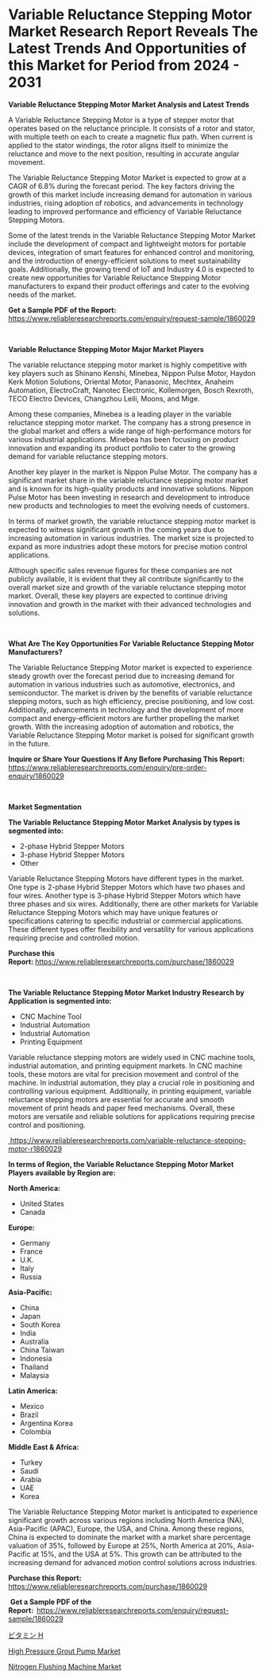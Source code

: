 <p><h1>Variable Reluctance Stepping Motor Market Research Report Reveals The Latest Trends And Opportunities of this Market for Period from 2024 - 2031</h1></p><p><strong>Variable Reluctance Stepping Motor Market Analysis and Latest Trends</strong></p>
<p><p>A Variable Reluctance Stepping Motor is a type of stepper motor that operates based on the reluctance principle. It consists of a rotor and stator, with multiple teeth on each to create a magnetic flux path. When current is applied to the stator windings, the rotor aligns itself to minimize the reluctance and move to the next position, resulting in accurate angular movement.</p><p>The Variable Reluctance Stepping Motor Market is expected to grow at a CAGR of 6.8% during the forecast period. The key factors driving the growth of this market include increasing demand for automation in various industries, rising adoption of robotics, and advancements in technology leading to improved performance and efficiency of Variable Reluctance Stepping Motors.</p><p>Some of the latest trends in the Variable Reluctance Stepping Motor Market include the development of compact and lightweight motors for portable devices, integration of smart features for enhanced control and monitoring, and the introduction of energy-efficient solutions to meet sustainability goals. Additionally, the growing trend of IoT and Industry 4.0 is expected to create new opportunities for Variable Reluctance Stepping Motor manufacturers to expand their product offerings and cater to the evolving needs of the market.</p></p>
<p><strong>Get a Sample PDF of the Report:&nbsp;</strong> <a href="https://www.reliableresearchreports.com/enquiry/request-sample/1860029">https://www.reliableresearchreports.com/enquiry/request-sample/1860029</a></p>
<p>&nbsp;</p>
<p><strong>Variable Reluctance Stepping Motor Major Market Players</strong></p>
<p><p>The variable reluctance stepping motor market is highly competitive with key players such as Shinano Kenshi, Minebea, Nippon Pulse Motor, Haydon Kerk Motion Solutions, Oriental Motor, Panasonic, Mechtex, Anaheim Automation, ElectroCraft, Nanotec Electronic, Kollemorgen, Bosch Rexroth, TECO Electro Devices, Changzhou Leili, Moons, and Mige.</p><p>Among these companies, Minebea is a leading player in the variable reluctance stepping motor market. The company has a strong presence in the global market and offers a wide range of high-performance motors for various industrial applications. Minebea has been focusing on product innovation and expanding its product portfolio to cater to the growing demand for variable reluctance stepping motors.</p><p>Another key player in the market is Nippon Pulse Motor. The company has a significant market share in the variable reluctance stepping motor market and is known for its high-quality products and innovative solutions. Nippon Pulse Motor has been investing in research and development to introduce new products and technologies to meet the evolving needs of customers.</p><p>In terms of market growth, the variable reluctance stepping motor market is expected to witness significant growth in the coming years due to increasing automation in various industries. The market size is projected to expand as more industries adopt these motors for precise motion control applications.</p><p>Although specific sales revenue figures for these companies are not publicly available, it is evident that they all contribute significantly to the overall market size and growth of the variable reluctance stepping motor market. Overall, these key players are expected to continue driving innovation and growth in the market with their advanced technologies and solutions.</p></p>
<p>&nbsp;</p>
<p><strong>What Are The Key Opportunities For Variable Reluctance Stepping Motor Manufacturers?</strong></p>
<p><p>The Variable Reluctance Stepping Motor market is expected to experience steady growth over the forecast period due to increasing demand for automation in various industries such as automotive, electronics, and semiconductor. The market is driven by the benefits of variable reluctance stepping motors, such as high efficiency, precise positioning, and low cost. Additionally, advancements in technology and the development of more compact and energy-efficient motors are further propelling the market growth. With the increasing adoption of automation and robotics, the Variable Reluctance Stepping Motor market is poised for significant growth in the future.</p></p>
<p><strong>Inquire or Share Your Questions If Any Before Purchasing This Report:</strong> <a href="https://www.reliableresearchreports.com/enquiry/pre-order-enquiry/1860029">https://www.reliableresearchreports.com/enquiry/pre-order-enquiry/1860029</a></p>
<p>&nbsp;</p>
<p><strong>Market Segmentation</strong></p>
<p><strong>The Variable Reluctance Stepping Motor Market Analysis by types is segmented into:</strong></p>
<p><ul><li>2-phase Hybrid Stepper Motors</li><li>3-phase Hybrid Stepper Motors</li><li>Other</li></ul></p>
<p><p>Variable Reluctance Stepping Motors have different types in the market. One type is 2-phase Hybrid Stepper Motors which have two phases and four wires. Another type is 3-phase Hybrid Stepper Motors which have three phases and six wires. Additionally, there are other markets for Variable Reluctance Stepping Motors which may have unique features or specifications catering to specific industrial or commercial applications. These different types offer flexibility and versatility for various applications requiring precise and controlled motion.</p></p>
<p><strong>Purchase this Report:&nbsp;</strong><a href="https://www.reliableresearchreports.com/purchase/1860029">https://www.reliableresearchreports.com/purchase/1860029</a></p>
<p>&nbsp;</p>
<p><strong>The Variable Reluctance Stepping Motor Market Industry Research by Application is segmented into:</strong></p>
<p><ul><li>CNC Machine Tool</li><li>Industrial Automation</li><li>Industrial Automation</li><li>Printing Equipment</li></ul></p>
<p><p>Variable reluctance stepping motors are widely used in CNC machine tools, industrial automation, and printing equipment markets. In CNC machine tools, these motors are vital for precision movement and control of the machine. In industrial automation, they play a crucial role in positioning and controlling various equipment. Additionally, in printing equipment, variable reluctance stepping motors are essential for accurate and smooth movement of print heads and paper feed mechanisms. Overall, these motors are versatile and reliable solutions for applications requiring precise control and positioning.</p></p>
<p><a href="https://www.reliableresearchreports.com/variable-reluctance-stepping-motor-r1860029">&nbsp;https://www.reliableresearchreports.com/variable-reluctance-stepping-motor-r1860029</a></p>
<p><strong>In terms of Region, the Variable Reluctance Stepping Motor Market Players available by Region are:</strong></p>
<p>
    <p> <strong> North America: </strong>
        <ul>
            <li>United States</li>
            <li>Canada</li>
        </ul>
        </p> 
    <p> <strong> Europe: </strong>
        <ul>
            <li>Germany</li>
            <li>France</li>
            <li>U.K.</li>
            <li>Italy</li>
            <li>Russia</li>
        </ul>
        </p> 
    <p> <strong> Asia-Pacific: </strong>
        <ul>
            <li>China</li>
            <li>Japan</li>
            <li>South Korea</li>
            <li>India</li>
            <li>Australia</li>
            <li>China Taiwan</li>
            <li>Indonesia</li>
            <li>Thailand</li>
            <li>Malaysia</li>
        </ul>
        </p> 
    <p> <strong> Latin America: </strong>
        <ul>
            <li>Mexico</li>
            <li>Brazil</li>
            <li>Argentina Korea</li>
            <li>Colombia</li>
        </ul>
        </p> 
    <p> <strong> Middle East & Africa: </strong>
        <ul>
            <li>Turkey</li>
            <li>Saudi</li>
            <li>Arabia</li>
            <li>UAE</li>
            <li>Korea</li>
        </ul>
    </p>
    </p>
<p><p>The Variable Reluctance Stepping Motor market is anticipated to experience significant growth across various regions including North America (NA), Asia-Pacific (APAC), Europe, the USA, and China. Among these regions, China is expected to dominate the market with a market share percentage valuation of 35%, followed by Europe at 25%, North America at 20%, Asia-Pacific at 15%, and the USA at 5%. This growth can be attributed to the increasing demand for advanced motion control solutions across industries.</p></p>
<p><strong>Purchase this Report: </strong><a href="https://www.reliableresearchreports.com/purchase/1860029">https://www.reliableresearchreports.com/purchase/1860029</a></p>
<p>&nbsp;<strong>Get a Sample PDF of the Report:&nbsp;&nbsp;</strong><a href="https://www.reliableresearchreports.com/enquiry/request-sample/1860029">https://www.reliableresearchreports.com/enquiry/request-sample/1860029</a></p>
<p><strong></strong></p>
<p><p><a href="https://github.com/sghwr779811674/Market-Research-Report-List-1/blob/main/853402437073.md">ビタミン H</a></p><p><a href="https://view.publitas.com/reportprime-1/high-pressure-grout-pump-market-insight-market-trends-growth-forecasted-from-2024-to-2031/">High Pressure Grout Pump Market</a></p><p><a href="https://view.publitas.com/reportprime-1/nitrogen-flushing-machine-market-share-evolution-and-market-growth-trends-2024-2031/">Nitrogen Flushing Machine Market</a></p></p>